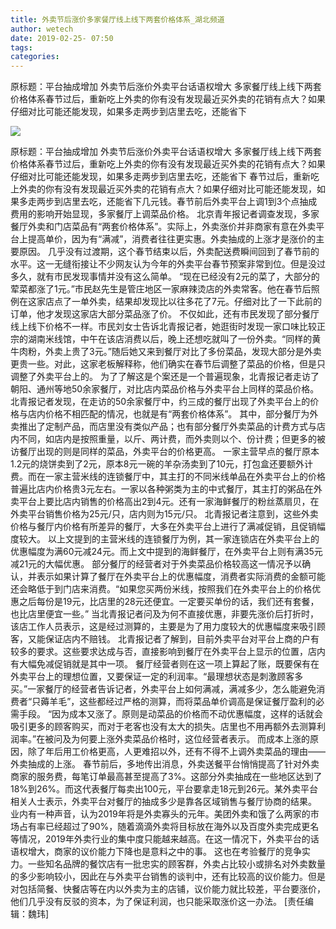 ```yaml
---
title: 外卖节后涨价多家餐厅线上线下两套价格体系_湖北频道
author: wetech
date: 2019-02-25- 07:50
tags: 
categories: 
---
```

原标题：平台抽成增加 外卖节后涨价外卖平台话语权增大 多家餐厅线上线下两套价格体系春节过后，重新吃上外卖的你有没有发现最近买外卖的花销有点大？如果仔细对比可能还能发现，如果多走两步到店里去吃，还能省下
<!-- more -->
                
<img align="center" border="0" src="http://p2.ifengimg.com/a/2016/0810/204c433878d5cf9size1_w16_h16.png" />
                
                
            
原标题：平台抽成增加 外卖节后涨价外卖平台话语权增大 多家餐厅线上线下两套价格体系春节过后，重新吃上外卖的你有没有发现最近买外卖的花销有点大？如果仔细对比可能还能发现，如果多走两步到店里去吃，还能省下
春节过后，重新吃上外卖的你有没有发现最近买外卖的花销有点大？如果仔细对比可能还能发现，如果多走两步到店里去吃，还能省下几元钱。春节前后外卖平台上调1到3个点抽成费用的影响开始显现，多家餐厅上调菜品价格。
北京青年报记者调查发现，多家餐厅外卖和门店菜品有“两套价格体系”。实际上，外卖涨价并非商家有意在外卖平台上提高单价，因为有“满减”，消费者往往更实惠。外卖抽成的上涨才是涨价的主要原因。
几乎没有过渡期，这个春节结束以后，外卖配送费瞬间回到了春节前的水平。这一无缝衔接让不少网友认为今年的外卖平台春节预案非常到位。但是没过多久，就有市民发现事情并没有这么简单。
“现在已经没有2元的菜了，大部分的荤菜都涨了1元。”市民赵先生是管庄地区一家麻辣烫店的外卖常客。他在春节后照例在这家店点了一单外卖，结果却发现比以往多花了7元。仔细对比了一下此前的订单，他才发现这家店大部分菜品涨了价。
不仅如此，还有市民发现了部分餐厅线上线下价格不一样。市民刘女士告诉北青报记者，她逛街时发现一家口味比较正宗的湖南米线馆，中午在该店消费以后，晚上还想吃就叫了一份外卖。“同样的黄牛肉粉，外卖上贵了3元。”随后她又来到餐厅对比了多份菜品，发现大部分是外卖更贵一些。对此，这家老板解释称，他们确实在春节后调整了菜品的价格，但是只调整了外卖平台上的。
为了了解这是个案还是一个普遍现象，北青报记者走访了朝阳、通州等地50余家餐厅，对比店内菜品价格与外卖平台上同样的菜品价格。
北青报记者发现，在走访的50余家餐厅中，约三成的餐厅出现了外卖平台上的价格与店内价格不相匹配的情况，也就是有“两套价格体系”。
其中，部分餐厅为外卖推出了定制产品，而店里没有类似产品；也有部分餐厅外卖菜品的计费方式与店内不同，如店内是按照重量，以斤、两计费，而外卖则以个、份计费；但更多的被访餐厅出现的则是同样的菜品，外卖平台的价格更高。
一家主营早点的餐厅原本1.2元的烧饼卖到了2元，原本8元一碗的羊杂汤卖到了10元，打包盒还要额外计费。而在一家主营米线的连锁餐厅中，其主打的不同米线单品在外卖平台上的价格普遍比店内价格贵3元左右。一家以各种粥类为主的中式餐厅，其主打的粥品在外卖平台上要比店内销售的价格高出2到4元。还有一家海鲜餐厅的粉丝蒸扇贝，在外卖平台销售价格为25元/只，店内则为15元/只。
北青报记者注意到，这些外卖价格与餐厅内价格有所差异的餐厅，大多在外卖平台上进行了满减促销，且促销幅度较大。
以上文提到的主营米线的连锁餐厅为例，其一家连锁店在外卖平台上的优惠幅度为满60元减24元。而上文中提到的海鲜餐厅，在外卖平台上则有满35元减21元的大幅优惠。
部分餐厅的经营者对于外卖菜品价格较高这一情况予以确认，并表示如果计算了餐厅在外卖平台上的优惠幅度，消费者实际消费的金额可能还会略低于到门店来消费。“如果您买两份米线，按照我们在外卖平台上的价格优惠之后每份是19元，比店里的28元还便宜。一定要买单份的话，我们还有套餐，也比店里便宜一些。”
当北青报记者问及为何不直接优惠，非要先涨价后打折时，该店工作人员表示，这是经过测算的，主要是为了用力度较大的优惠幅度来吸引顾客，又能保证店内不赔钱。
北青报记者了解到，目前外卖平台对平台上商的户有较多的要求。这些要求达成与否，直接影响到餐厅在外卖平台上显示的位置，店内有大幅免减促销就是其中一项。
餐厅经营者则在这一项上算起了账，既要保有在外卖平台上的理想位置，又要保证一定的利润率。“最理想状态是刺激顾客多买。”一家餐厅的经营者告诉记者，外卖平台上如何满减，满减多少，怎么能避免消费者“只薅羊毛”，这些都经过严格的测算，而将菜品单价调高是保证餐厅盈利的必需手段。
“因为成本又涨了。原则是动菜品的价格而不动优惠幅度，这样的话就会吸引更多的顾客购买，而对于老客也没有太大的损失。店里也不用再额外去测算利润率。”在被问及为何要上涨外卖菜品价格时，这位经营者表示。
而成本上涨的原因，除了年后用工价格更高，人更难招以外，还有不得不上调外卖菜品的理由——外卖抽成的上涨。
春节前后，多地传出消息，外卖送餐平台悄悄提高了针对外卖商家的服务费，每笔订单最高甚至提高了3%。这部分外卖抽成在一些地区达到了18%到26%。而这代表餐厅每卖出100元，平台要拿走18元到26元。某外卖平台相关人士表示，外卖平台对餐厅的抽成多少是靠各区域销售与餐厅协商的结果。
业内有一种声音，认为2019年将是外卖寡头的元年。美团外卖和饿了么两家的市场占有率已经超过了90%，随着滴滴外卖将目标放在海外以及百度外卖完成更名等情况，2019年外卖行业的集中度只能越来越高。在这一情况下，外卖平台的话语权增大，商家的议价能力下降也是意料之中的事。
这也在考验餐厅的竞争实力。一些知名品牌的餐饮店有一批忠实的顾客群，外卖占比较小或排名对外卖数量的多少影响较小，因此在与外卖平台销售的谈判中，还有比较高的议价能力。但是对包括简餐、快餐店等在内以外卖为主的店铺，议价能力就比较差，平台要涨价，他们几乎没有反驳的资本，为了保证利润，也只能采取涨价这一办法。
[责任编辑：魏玮]
            
